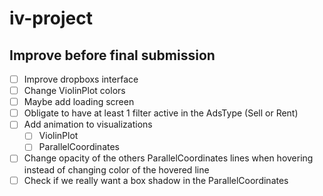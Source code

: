 # iv-project

## Improve before final submission

- [ ] Improve dropboxs interface
- [ ] Change ViolinPlot colors
- [ ] Maybe add loading screen
- [ ] Obligate to have at least 1 filter active in the AdsType (Sell or Rent)
- [ ] Add animation to visualizations
  - [ ] ViolinPlot
  - [ ] ParallelCoordinates
- [ ] Change opacity of the others ParallelCoordinates lines when hovering instead of changing color of the hovered line
- [ ] Check if we really want a box shadow in the ParallelCoordinates